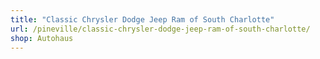 ```yaml
---
title: "Classic Chrysler Dodge Jeep Ram of South Charlotte"
url: /pineville/classic-chrysler-dodge-jeep-ram-of-south-charlotte/
shop: Autohaus
---
```

